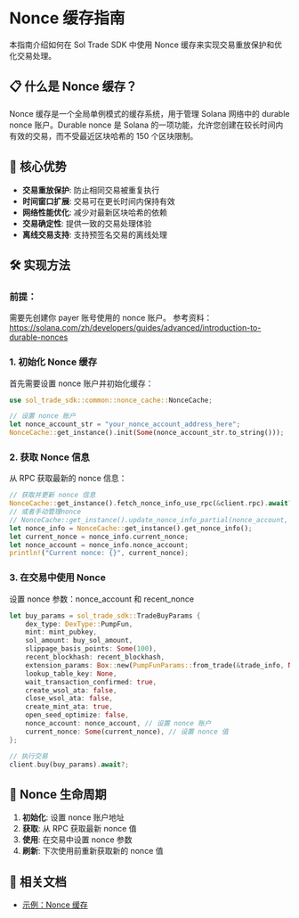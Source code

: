 # Nonce 缓存指南

本指南介绍如何在 Sol Trade SDK 中使用 Nonce 缓存来实现交易重放保护和优化交易处理。

## 📋 什么是 Nonce 缓存？

Nonce 缓存是一个全局单例模式的缓存系统，用于管理 Solana 网络中的 durable nonce 账户。Durable nonce 是 Solana 的一项功能，允许您创建在较长时间内有效的交易，而不受最近区块哈希的 150 个区块限制。

## 🚀 核心优势

- **交易重放保护**: 防止相同交易被重复执行
- **时间窗口扩展**: 交易可在更长时间内保持有效
- **网络性能优化**: 减少对最新区块哈希的依赖
- **交易确定性**: 提供一致的交易处理体验
- **离线交易支持**: 支持预签名交易的离线处理

## 🛠️ 实现方法

### 前提：

需要先创建你 payer 账号使用的 nonce 账户。
参考资料： https://solana.com/zh/developers/guides/advanced/introduction-to-durable-nonces

### 1. 初始化 Nonce 缓存

首先需要设置 nonce 账户并初始化缓存：

```rust
use sol_trade_sdk::common::nonce_cache::NonceCache;

// 设置 nonce 账户
let nonce_account_str = "your_nonce_account_address_here";
NonceCache::get_instance().init(Some(nonce_account_str.to_string()));
```

### 2. 获取 Nonce 信息

从 RPC 获取最新的 nonce 信息：

```rust
// 获取并更新 nonce 信息
NonceCache::get_instance().fetch_nonce_info_use_rpc(&client.rpc).await?;
// 或者手动管理nonce
// NonceCache::get_instance().update_nonce_info_partial(nonce_account, current_nonce, used);
let nonce_info = NonceCache::get_instance().get_nonce_info();
let current_nonce = nonce_info.current_nonce;
let nonce_account = nonce_info.nonce_account;
println!("Current nonce: {}", current_nonce);
```

### 3. 在交易中使用 Nonce

设置 nonce 参数：nonce_account 和 recent_nonce

```rust
let buy_params = sol_trade_sdk::TradeBuyParams {
    dex_type: DexType::PumpFun,
    mint: mint_pubkey,
    sol_amount: buy_sol_amount,
    slippage_basis_points: Some(100),
    recent_blockhash: recent_blockhash,
    extension_params: Box::new(PumpFunParams::from_trade(&trade_info, None)),
    lookup_table_key: None,
    wait_transaction_confirmed: true,
    create_wsol_ata: false,
    close_wsol_ata: false,
    create_mint_ata: true,
    open_seed_optimize: false,
    nonce_account: nonce_account, // 设置 nonce 账户
    current_nonce: Some(current_nonce), // 设置 nonce 值
};

// 执行交易
client.buy(buy_params).await?;
```

## 🔄 Nonce 生命周期

1. **初始化**: 设置 nonce 账户地址
2. **获取**: 从 RPC 获取最新 nonce 值
3. **使用**: 在交易中设置 nonce 参数
4. **刷新**: 下次使用前重新获取新的 nonce 值

## 🔗 相关文档

- [示例：Nonce 缓存](../examples/nonce_cache/)
